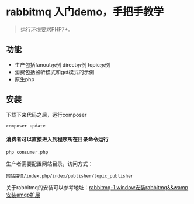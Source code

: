 # rabbitmq 入门demo，手把手教学

> 运行环境要求PHP7+。

## 功能

* 生产包括fanout示例 direct示例 topic示例
* 消费包括监听模式和get模式的示例
* 原生php

## 安装

下载下来代码之后，运行composer
~~~
composer update
~~~

#### 消费者可以直接进入到程序所在目录命令运行
~~~
php consumer.php
~~~

生产者需要配置网站目录，访问方式：
~~~
网站路径/index.php/index/publisher/topic_publisher
~~~

关于rabbitmq的安装可以参考地址：[rabbitmq-1 window安装rabbitmq&&wamp安装amqp扩展](https://blog.csdn.net/qq_38475911/article/details/112993749?spm=1001.2014.3001.5502)
